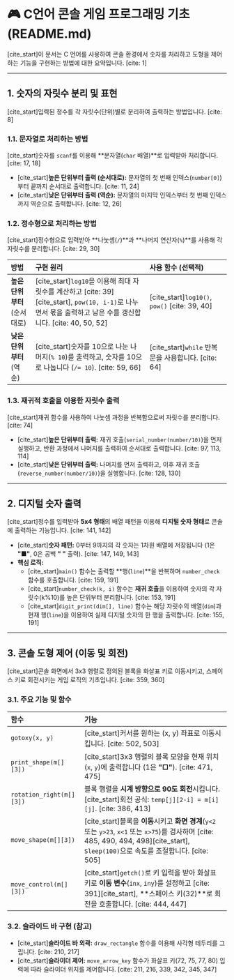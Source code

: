 # 🎮 C언어 콘솔 게임 프로그래밍 기초 (README.md)

[cite_start]이 문서는 C 언어를 사용하여 콘솔 환경에서 숫자를 처리하고 도형을 제어하는 기능을 구현하는 방법에 대한 요약입니다. [cite: 1]

---

## 1. 숫자의 자릿수 분리 및 표현

[cite_start]입력된 정수를 각 자릿수(단위)별로 분리하여 출력하는 방법입니다. [cite: 8]

### 1.1. 문자열로 처리하는 방법

[cite_start]숫자를 `scanf`를 이용해 **문자열(`char` 배열)**로 입력받아 처리합니다. [cite: 17, 18]

* [cite_start]**높은 단위부터 출력 (순서대로):** 문자열의 첫 번째 인덱스(`number[0]`)부터 끝까지 순서대로 출력합니다. [cite: 11, 24]
* [cite_start]**낮은 단위부터 출력 (역순):** 문자열의 마지막 인덱스부터 첫 번째 인덱스까지 역순으로 출력합니다. [cite: 12, 26]

### 1.2. 정수형으로 처리하는 방법

[cite_start]정수형으로 입력받아 **나눗셈(`/`)**과 **나머지 연산자(`%`)**를 사용해 각 자릿수를 분리합니다. [cite: 29, 30]

| 방법 | 구현 원리 | 사용 함수 (선택적) |
| :--- | :--- | :--- |
| **높은 단위부터** (순서대로) | [cite_start]`log10`을 이용해 최대 자릿수를 계산하고 [cite: 39][cite_start], `pow(10, i-1)`로 나누면서 몫을 출력하고 남은 수를 갱신합니다. [cite: 40, 50, 52] | [cite_start]`log10()`, `pow()` [cite: 39, 40] |
| **낮은 단위부터** (역순) | [cite_start]숫자를 10으로 나눈 나머지(`% 10`)를 출력하고, 숫자를 10으로 나눕니다 (`/= 10`). [cite: 59, 66] | [cite_start]`while` 반복문을 사용합니다. [cite: 64] |

### 1.3. 재귀적 호출을 이용한 자릿수 출력

[cite_start]재귀 함수를 사용하여 나눗셈 과정을 반복함으로써 자릿수를 분리합니다. [cite: 74]

* [cite_start]**높은 단위부터 출력:** 재귀 호출(`serial_number(number/10)`)을 먼저 실행하고, 반환 과정에서 나머지를 출력하여 순서대로 출력합니다. [cite: 97, 113, 114]
* [cite_start]**낮은 단위부터 출력:** 나머지를 먼저 출력하고, 이후 재귀 호출(`reverse_number(number/10)`)을 실행합니다. [cite: 128, 130]

---

## 2. 디지털 숫자 출력

[cite_start]정수를 입력받아 **5x4 형태**의 배열 패턴을 이용해 **디지털 숫자 형태**로 콘솔에 출력하는 기능입니다. [cite: 141, 142]

* [cite_start]**숫자 패턴:** 0부터 9까지의 각 숫자는 1차원 배열에 저장됩니다 (1은 **"■"**, 0은 공백 **" "** 출력). [cite: 147, 149, 143]
* **핵심 로직:**
    * [cite_start]`main()` 함수는 출력할 **행(`line`)**을 반복하며 `number_check` 함수를 호출합니다. [cite: 159, 191]
    * [cite_start]`number_check(k, i)` 함수는 **재귀 호출**을 이용하여 숫자의 각 자릿수(k%10)를 높은 단위부터 분리합니다. [cite: 153, 191]
    * [cite_start]`digit_print(dim[], line)` 함수는 해당 자릿수의 배열(`dim`)과 현재 행(`line`)을 이용하여 실제 디지털 숫자의 한 행을 출력합니다. [cite: 155, 191]

---

## 3. 콘솔 도형 제어 (이동 및 회전)

[cite_start]콘솔 화면에서 3x3 행렬로 정의된 블록을 화살표 키로 이동시키고, 스페이스 키로 회전시키는 게임 로직의 기초입니다. [cite: 359, 360]

### 3.1. 주요 기능 및 함수

| 함수 | 기능 |
| :--- | :--- |
| `gotoxy(x, y)` | [cite_start]커서를 원하는 (x, y) 좌표로 이동시킵니다. [cite: 502, 503] |
| `print_shape(m[][3])` | [cite_start]3x3 행렬의 블록 모양을 현재 위치(`x`, `y`)에 출력합니다 (1은 **"□"**). [cite: 471, 475] |
| `rotation_right(m[][3])` | 블록 행렬을 **시계 방향으로 90도 회전**시킵니다. [cite_start]회전 공식: `temp[j][2-i] = m[i][j]`. [cite: 386, 413] |
| `move_shape(m[][3])` | [cite_start]블록을 **이동**시키고 **화면 경계**(`y<2` 또는 `y>23`, `x<1` 또는 `x>75`)를 검사하며 [cite: 485, 490, 494, 498][cite_start], `Sleep(100)`으로 속도를 조절합니다. [cite: 505] |
| `move_control(m[][3])` | [cite_start]`getch()`로 키 입력을 받아 화살표 키로 **이동 변수**(`inx`, `iny`)를 설정하고 [cite: 391][cite_start], **스페이스 키(32)**로 회전을 호출합니다. [cite: 444, 447] |

### 3.2. 슬라이드 바 구현 (참고)

* [cite_start]**슬라이드 바 외곽:** `draw_rectangle` 함수를 이용해 사각형 테두리를 그립니다. [cite: 210, 217]
* [cite_start]**슬라이더 제어:** `move_arrow_key` 함수가 화살표 키(72, 75, 77, 80) 입력에 따라 슬라이더 위치를 제어합니다. [cite: 211, 216, 339, 342, 345, 347]